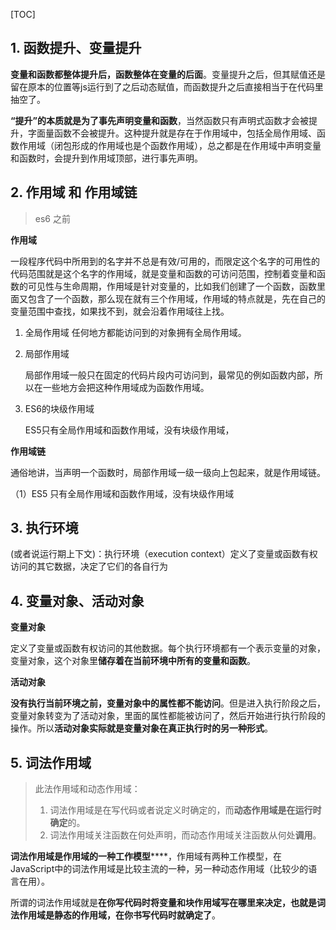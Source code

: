 [TOC]

## 1. 函数提升、变量提升 ##

**变量和函数都整体提升后，函数整体在变量的后面**。变量提升之后，但其赋值还是留在原本的位置等js运行到了之后动态赋值，而函数提升之后直接相当于在代码里抽空了。

**“提升”的本质就是为了事先声明变量和函数**，当然函数只有声明式函数才会被提升，字面量函数不会被提升。这种提升就是存在于作用域中，包括全局作用域、函数作用域（闭包形成的作用域也是个函数作用域），总之都是在作用域中声明变量和函数时，会提升到作用域顶部，进行事先声明。

## 2. 作用域 和 **作用域链** ##

> es6 之前

**作用域**

一段程序代码中所用到的名字并不总是有效/可用的，而限定这个名字的可用性的代码范围就是这个名字的作用域，就是变量和函数的可访问范围，控制着变量和函数的可见性与生命周期，作用域是针对变量的，比如我们创建了一个函数，函数里面又包含了一个函数，那么现在就有三个作用域，作用域的特点就是，先在自己的变量范围中查找，如果找不到，就会沿着作用域往上找。

1. 全局作用域
   任何地方都能访问到的对象拥有全局作用域。

2. 局部作用域

   局部作用域一般只在固定的代码片段内可访问到，最常见的例如函数内部，所以在一些地方会把这种作用域成为函数作用域。

3. ES6的块级作用域

   ES5只有全局作用域和函数作用域，没有块级作用域，

**作用域链**

通俗地讲，当声明一个函数时，局部作用域一级一级向上包起来，就是作用域链。

（1）ES5 只有全局作用域和函数作用域，没有块级作用域

## 3. 执行环境 ##

(或者说运行期上下文)：执行环境（execution context）定义了变量或函数有权访问的其它数据，决定了它们的各自行为

## 4. 变量对象、活动对象 ##

**变量对象**

定义了变量或函数有权访问的其他数据。每个执行环境都有一个表示变量的对象，变量对象，这个对象里**储存着在当前环境中所有的变量和函数**。

**活动对象**

**没有执行当前环境之前，变量对象中的属性都不能访问**。但是进入执行阶段之后，变量对象转变为了活动对象，里面的属性都能被访问了，然后开始进行执行阶段的操作。所以**活动对象实际就是变量对象在真正执行时的另一种形式**。

## 5. 词法作用域 ##

> 此法作用域和动态作用域：
>
> 1. 词法作用域是在写代码或者说定义时确定的，而**动态作用域是在运行时确定**的。 
> 2. 词法作用域关注函数在何处声明，而动态作用域关注函数从何处**调用**。

**词法作用域是作用域的一种工作模型******，作用域有两种工作模型，在JavaScript中的词法作用域是比较主流的一种，另一种动态作用域（比较少的语言在用）。

所谓的词法作用域就是**在你写代码时将变量和块作用域写在哪里来决定，也就是词法作用域是静态的作用域，在你书写代码时就确定了**。
